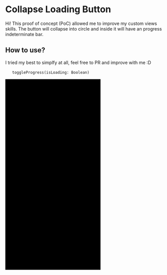 # Collapse Loading Button

Hi! This proof of concept (PoC) allowed me to improve my custom views skills. The button will collapse into circle and inside it will have an progress indeterminate bar.

## How to use?

I tried my best to simplfy at all, feel free to PR and improve with me :D

       toggleProgress(isLoading: Boolean)

<img src="sample.gif" align="left" style="height:50%" height="600" width="300" >
